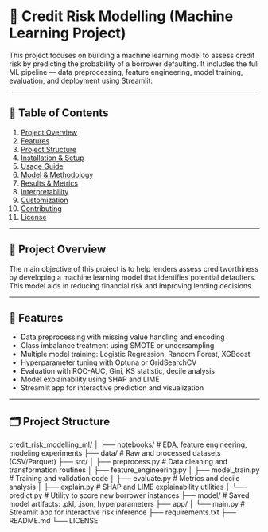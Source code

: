 # 🏦 Credit Risk Modelling (Machine Learning Project)

This project focuses on building a machine learning model to assess credit risk by predicting the probability of a borrower defaulting. It includes the full ML pipeline — data preprocessing, feature engineering, model training, evaluation, and deployment using Streamlit.

---

## 📌 Table of Contents

1. [Project Overview](#project-overview)  
2. [Features](#features)  
3. [Project Structure](#project-structure)  
4. [Installation & Setup](#installation--setup)  
5. [Usage Guide](#usage-guide)  
6. [Model & Methodology](#model--methodology)  
7. [Results & Metrics](#results--metrics)  
8. [Interpretability](#interpretability)  
9. [Customization](#customization)  
10. [Contributing](#contributing)  
11. [License](#license)  

---

## 📖 Project Overview

The main objective of this project is to help lenders assess creditworthiness by developing a machine learning model that identifies potential defaulters. This model aids in reducing financial risk and improving lending decisions.

---

## 🚀 Features

- Data preprocessing with missing value handling and encoding
- Class imbalance treatment using SMOTE or undersampling
- Multiple model training: Logistic Regression, Random Forest, XGBoost
- Hyperparameter tuning with Optuna or GridSearchCV
- Evaluation with ROC-AUC, Gini, KS statistic, decile analysis
- Model explainability using SHAP and LIME
- Streamlit app for interactive prediction and visualization

---

## 🗂️ Project Structure
credit_risk_modelling_ml/
│
├── notebooks/              # EDA, feature engineering, modeling experiments
├── data/                   # Raw and processed datasets (CSV/Parquet)
├── src/
│   ├── preprocess.py       # Data cleaning and transformation routines
│   ├── feature_engineering.py
│   ├── model_train.py      # Training and validation code
│   ├── evaluate.py         # Metrics and decile analysis
│   ├── explain.py          # SHAP and LIME explainability utilities
│   └── predict.py          # Utility to score new borrower instances
├── model/                  # Saved model artifacts: .pkl, .json, hyperparameters
├── app/
│   └── main.py             # Streamlit app for interactive risk inference
├── requirements.txt
├── README.md
└── LICENSE


